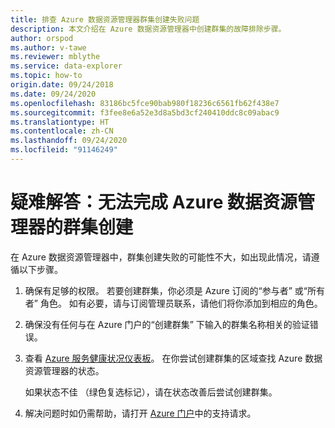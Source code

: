 ```yaml
---
title: 排查 Azure 数据资源管理器群集创建失败问题
description: 本文介绍在 Azure 数据资源管理器中创建群集的故障排除步骤。
author: orspod
ms.author: v-tawe
ms.reviewer: mblythe
ms.service: data-explorer
ms.topic: how-to
origin.date: 09/24/2018
ms.date: 09/24/2020
ms.openlocfilehash: 83186bc5fce90bab980f18236c6561fb62f438e7
ms.sourcegitcommit: f3fee8e6a52e3d8a5bd3cf240410ddc8c09abac9
ms.translationtype: HT
ms.contentlocale: zh-CN
ms.lasthandoff: 09/24/2020
ms.locfileid: "91146249"
---
```

# <a name="troubleshoot-failed-cluster-creation-of-azure-data-explorer"></a>疑难解答：无法完成 Azure 数据资源管理器的群集创建

在 Azure 数据资源管理器中，群集创建失败的可能性不大，如出现此情况，请遵循以下步骤。

1. 确保有足够的权限。 若要创建群集，你必须是 Azure 订阅的“参与者”  或“所有者”  角色。 如有必要，请与订阅管理员联系，请他们将你添加到相应的角色。

1. 确保没有任何与在 Azure 门户的“创建群集”  下输入的群集名称相关的验证错误。

1. 查看 [Azure 服务健康状况仪表板](https://azure.microsoft.com/status/)。 在你尝试创建群集的区域查找 Azure 数据资源管理器的状态。

    如果状态不佳  （绿色复选标记），请在状态改善后尝试创建群集。

1. 解决问题时如仍需帮助，请打开 [Azure 门户](https://portal.azure.cn/#blade/Microsoft_Azure_Support/HelpAndSupportBlade/overview)中的支持请求。

